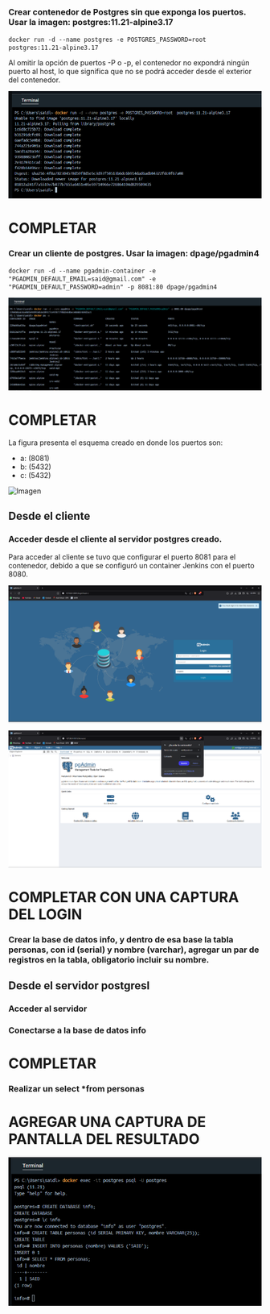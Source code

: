 ### Crear contenedor de Postgres sin que exponga los puertos. Usar la imagen: postgres:11.21-alpine3.17

```
docker run -d --name postgres -e POSTGRES_PASSWORD=root  postgres:11.21-alpine3.17
```
Al omitir la opción de puertos -P o -p, el contenedor no expondrá ningún puerto al host, lo que significa que no se podrá acceder desde el exterior del contenedor. 

![Imagen](img/3.1.png)

# COMPLETAR

### Crear un cliente de postgres. Usar la imagen: dpage/pgadmin4

```
docker run -d --name pgadmin-container -e "PGADMIN_DEFAULT_EMAIL=said@gmail.com" -e "PGADMIN_DEFAULT_PASSWORD=admin" -p 8081:80 dpage/pgadmin4 
```
![Imagen](img/3.2.png)

# COMPLETAR

La figura presenta el esquema creado en donde los puertos son:
- a: (8081)
- b: (5432)
- c: (5432)

![Imagen](img/esquema-ejercicio3.PNG)

## Desde el cliente
### Acceder desde el cliente al servidor postgres creado.
Para acceder al cliente se tuvo que configurar el puerto 8081 para el contenedor, debido a que se configuró un container Jenkins con el puerto 8080.

![Imagen](img/3.3.png)

![Imagen](img/3.4.png)

# COMPLETAR CON UNA CAPTURA DEL LOGIN
### Crear la base de datos info, y dentro de esa base la tabla personas, con id (serial) y nombre (varchar), agregar un par de registros en la tabla, obligatorio incluir su nombre.

## Desde el servidor postgresl
### Acceder al servidor
### Conectarse a la base de datos info
# COMPLETAR
### Realizar un select *from personas
# AGREGAR UNA CAPTURA DE PANTALLA DEL RESULTADO

![Imagen](img/3.5.png)
